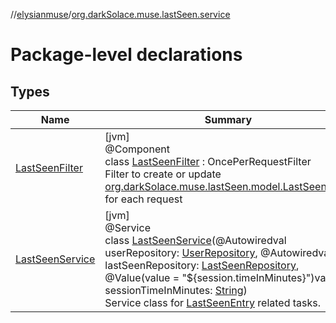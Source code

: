 //[elysianmuse](../../index.md)/[org.darkSolace.muse.lastSeen.service](index.md)

# Package-level declarations

## Types

| Name | Summary |
|---|---|
| [LastSeenFilter](-last-seen-filter/index.md) | [jvm]<br>@Component<br>class [LastSeenFilter](-last-seen-filter/index.md) : OncePerRequestFilter<br>Filter to create or update [org.darkSolace.muse.lastSeen.model.LastSeenEntry](../org.darkSolace.muse.lastSeen.model/-last-seen-entry/index.md) for each request |
| [LastSeenService](-last-seen-service/index.md) | [jvm]<br>@Service<br>class [LastSeenService](-last-seen-service/index.md)(@Autowiredval userRepository: [UserRepository](../org.darkSolace.muse.user.repository/-user-repository/index.md), @Autowiredval lastSeenRepository: [LastSeenRepository](../org.darkSolace.muse.lastSeen.repository/-last-seen-repository/index.md), @Value(value = &quot;${session.timeInMinutes}&quot;)val sessionTimeInMinutes: [String](https://kotlinlang.org/api/latest/jvm/stdlib/kotlin/-string/index.html))<br>Service class for [LastSeenEntry](../org.darkSolace.muse.lastSeen.model/-last-seen-entry/index.md) related tasks. |

